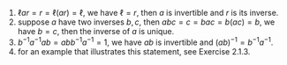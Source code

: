 1. $\ell ar=r=\ell (ar)=\ell$, we have $\ell=r$, then $a$ is invertible and $r$ is its inverse.
2. suppose $a$ have two inverses $b,c$, then $abc=c=bac=b(ac)=b$, we have $b=c$, then the inverse of $a$ is unique.
3. $b^{-1}a^{-1}ab=abb^{-1}a^{-1}=1$, we have $ab$ is invertible and $(ab)^{-1}=b^{-1}a^{-1}$.
4. for an example that illustrates this statement, see Exercise $2.1.3$.